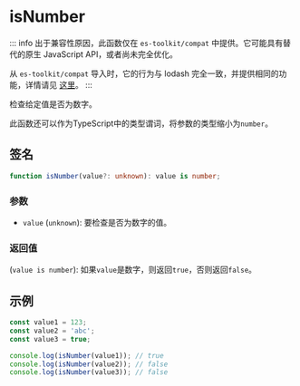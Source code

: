 # isNumber

::: info
出于兼容性原因，此函数仅在 `es-toolkit/compat` 中提供。它可能具有替代的原生 JavaScript API，或者尚未完全优化。

从 `es-toolkit/compat` 导入时，它的行为与 lodash 完全一致，并提供相同的功能，详情请见 [这里](../../../compatibility.md)。
:::

检查给定值是否为数字。

此函数还可以作为TypeScript中的类型谓词，将参数的类型缩小为`number`。

## 签名

```typescript
function isNumber(value?: unknown): value is number;
```

### 参数

- `value` (`unknown`): 要检查是否为数字的值。

### 返回值

(`value is number`): 如果`value`是数字，则返回`true`，否则返回`false`。

## 示例

```typescript
const value1 = 123;
const value2 = 'abc';
const value3 = true;

console.log(isNumber(value1)); // true
console.log(isNumber(value2)); // false
console.log(isNumber(value3)); // false
```
